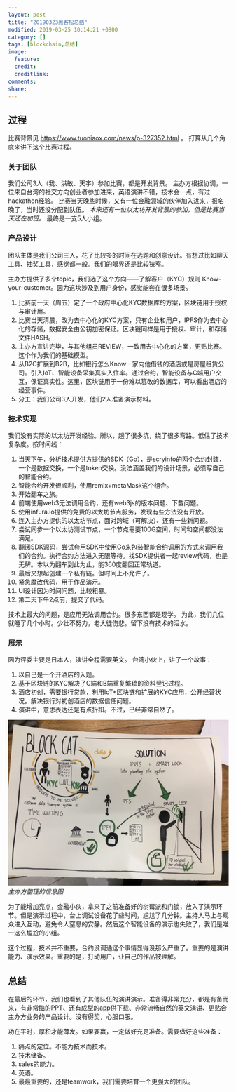 ```yaml
---
layout: post
title: "20190323黑客松总结"
modified: 2019-03-25 10:14:21 +0800
category: []
tags: [blockchain,总结]
image:
  feature: 
  credit: 
  creditlink: 
comments: 
share: 
---
```



## 过程

比赛背景见 https://www.tuoniaox.com/news/p-327352.html 。
打算从几个角度来讲下这个比赛过程。

### 关于团队

我们公司3人（我、洪敏、天宇）参加比赛，都是开发背景。
主办方根据协调，一位来自台湾的社交方向创业者参加进来，英语演讲不错，技术会一点，有过hackathon经验。
比赛当天晚些时候，又有一位金融领域的伙伴加入进来，报名晚了，当时还没分配到队伍。
*本来还有一位以太坊开发背景的参加，但是比赛当天还在加班。*
最终是一支5人小组。

### 产品设计

团队主体是我们公司三人，花了比较多的时间在选题和创意设计。有想过比如聊天工具、抽奖工具，感觉都一般。我们的眼界还是比较狭窄。

主办方提供了多个topic，我们选了这个方向——了解客户（KYC）规则 Know-your-customer。因为这块涉及到用户身份，感觉能套在很多场景。

1. 比赛前一天（周五）定了一个政府中心化KYC数据库的方案，区块链用于授权与审计用。
1. 比赛当天清晨，改为去中心化的KYC方案，只有企业和用户，IPFS作为去中心化的存储，数据安全由公钥加密保证。区块链同样是用于授权、审计，和存储文件HASH。
1. 主办方宣讲完毕，与其他组员REVIEW，一致用去中心化的方案，更贴比赛。这个作为我们的基础模型。
1. 从B2C扩展到B2B，比如银行怎么Know一家向他借钱的酒店或是房屋租赁公司。引入IoT、智能设备采集真实入住率。通过合约，智能设备与C端用户交互，保证真实性。这里，区块链用于一份难以篡改的数据库，可以看出酒店的经营事件。
1. 分工：我们公司3人开发，他们2人准备演示材料。


### 技术实现

我们没有实际的以太坊开发经验。所以，趟了很多坑，绕了很多弯路。低估了技术复杂度。按时间线：

1. 当天下午，分析技术提供方提供的SDK（Go），是scryinfo的两个合约封装，一个是数据交换，一个是token交换。没法涵盖我们的设计场景，必须写自己的智能合约。
1. 智能合约开发很顺利，使用remix+metaMask这个组合。
1. 开始翻车之旅。
1. 前端使用web3无法调用合约，还有web3js的版本问题、下载问题。
1. 使用infura.io提供的免费的以太坊节点服务，发现有些方法没有开放。
1. 连入主办方提供的以太坊节点，面对跨域（可解决）、还有一些新问题。
1. 尝试同步一个以太坊测试节点，一个节点需要100G空间，时间和空间都没法满足。
1. 翻阅SDK源码，尝试套用SDK中使用Go来包装智能合约调用的方式来调用我们的合约。执行合约方法进入无限等待。找SDK提供者一起review代码，也是无解。本以为翻车到此为止，能360度翻回正常轨道。
1. 最后又想起创建一个私有链。但时间上不允许了。
1. 紧急魔改代码，用于作品演示。
1. UI设计因为时间问题，比较粗暴。
1. 第二天下午2点前，提交了代码。

技术上最大的问题，是应用无法调用合约。很多东西都是现学。
为此，我们几位就睡了几个小时。少壮不努力，老大徒伤悲。留下没有技术的泪水。

### 展示

因为评委主要是日本人，演讲全程需要英文。
台湾小伙上，讲了一个故事：

1. 以自己是一个开酒店的入题。
1. 基于区块链的KYC解决了C端和B端重复繁琐的资料登记过程。
1. 酒店初创，需要银行贷款，利用IoT+区块链和扩展的KYC应用，公开经营状况。解决银行对初创酒店的数据信任问题。
1. 演讲中，意思表达还是有点折扣。不过，已经非常自然了。

![WechatIMG2](/media/WechatIMG2.jpeg)
*主办方整理的信息图*

为了能增加亮点，金融小伙，拿来了之前准备好的树莓派和门锁，放入了演示环节。但是演示过程中，台上调试设备花了些时间，尴尬了几分钟。主持人马上与观众进入互动，避免令人窒息的安静。然后这个智能设备的演示也失败了，我们是唯一这么尴尬的小组。

这个过程，技术并不重要，合约没调通这个事情显得没那么严重了。重要的是演讲能力、演示效果。重要的是，打动用户，让自己的作品被理解。

## 总结

在最后的环节，我们也看到了其他队伍的演讲演示。准备得非常充分，都是有备而来，有非常酷的PPT、还有成型的app供下载、非常流畅自然的英文演讲、更贴合主办方业务的产品设计。没有得奖，心服口服。

功在平时，厚积才能薄发。如果要赢，一定做好充足准备。需要做好这些准备：

1. 痛点的定位。不能为技术而技术。
1. 技术储备。
1. sales的能力。
1. 英语。
1. 最最重要的，还是teamwork，我们需要培育一个更强大的团队。

